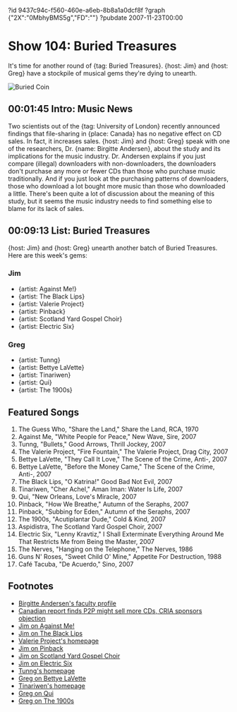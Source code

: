 ?id 9437c94c-f560-460e-a6eb-8b8a1a0dcf8f
?graph {"2X":"0MbhyBMS5g","FD":""}
?pubdate 2007-11-23T00:00

# Show 104: Buried Treasures
It's time for another round of {tag: Buried Treasures}. {host: Jim} and {host: Greg} have a stockpile of musical gems they're dying to unearth.

![Buried Coin](https://static.soundopinions.org/images/buriedtreasures/buriedcoin.jpg)

## 00:01:45 Intro: Music News
Two scientists out of the {tag: University of London} recently announced findings that file-sharing in {place: Canada} has no negative effect on CD sales. In fact, it increases sales. {host: Jim} and {host: Greg} speak with one of the researchers, Dr. {name: Birgitte Andersen}, about the study and its implications for the music industry. Dr. Andersen explains if you just compare (illegal) downloaders with non-downloaders, the downloaders don't purchase any more or fewer CDs than those who purchase music traditionally. And if you just look at the purchasing patterns of downloaders, those who download a lot bought more music than those who downloaded a little. There's been quite a lot of discussion about the meaning of this study, but it seems the music industry needs to find something else to blame for its lack of sales.

## 00:09:13 List: Buried Treasures
{host: Jim} and {host: Greg} unearth another batch of Buried Treasures. Here are this week's gems:

### Jim
- {artist: Against Me!}
- {artist: The Black Lips} 
- {artist: Valerie Project}
- {artist: Pinback}
- {artist: Scotland Yard Gospel Choir}
- {artist: Electric Six}

### Greg
- {artist: Tunng}
- {artist: Bettye LaVette}
- {artist: Tinariwen}
- {artist: Qui}
- {artist: The 1900s}

## Featured Songs
1. The Guess Who, "Share the Land," Share the Land, RCA, 1970
2. Against Me, "White People for Peace," New Wave, Sire, 2007
3. Tunng, "Bullets," Good Arrows, Thrill Jockey, 2007
4. The Valerie Project, "Fire Fountain," The Valerie Project, Drag City, 2007
5. Bettye LaVette, "They Call It Love," The Scene of the Crime, Anti-, 2007
6. Bettye LaVette, "Before the Money Came," The Scene of the Crime, Anti-, 2007
7. The Black Lips, "O Katrina!" Good Bad Not Evil, 2007
8. Tinariwen, "Cher Achel," Aman Iman: Water Is Life, 2007
9. Qui, "New Orleans, Love's Miracle, 2007
10. Pinback, "How We Breathe," Autumn of the Seraphs, 2007
11. Pinback, "Subbing for Eden," Autumn of the Seraphs, 2007
12. The 1900s, "Acutiplantar Dude," Cold & Kind, 2007
13. Aspidistra, The Scotland Yard Gospel Choir, 2007
14. Electric Six, "Lenny Kravtiz," I Shall Exterminate Everything Around Me That Restricts Me from Being the Master, 2007
15. The Nerves, "Hanging on the Telephone," The Nerves, 1986
16. Guns N' Roses, "Sweet Child O' Mine," Appetite For Destruction, 1988
17. Café Tacuba, "De Acuerdo," Sino, 2007

## Footnotes
- [Birgitte Andersen's faculty profile](http://www.bbk.ac.uk/management/our-staff/academics/andersen)
- [Canadian report finds P2P might sell more CDs, CRIA sponsors objection](http://arstechnica.com/news.ars/post/20071120-canadian-report-finds-file-swapping-not-so-bad.html)
- [Jim on Against Me!](http://www.jimdero.com/News2007/AgainstMe.htm)
- [Jim on The Black Lips](http://www.jimdero.com/News2007/Black%20Lips.htm)
- [Valerie Project's homepage](http://www.valerieproject.org/)
- [Jim on Pinback](http://www.jimdero.com/News2007/Pinback.htm)
- [Jim on Scotland Yard Gospel Choir](http://www.jimdero.com/News2007/scotlandyardgospelchoir.htm)
- [Jim on Electric Six](http://www.jimdero.com/News2007/ElectricSix.htm)
- [Tunng's homepage](http://www.tunng.co.uk/)
- [Greg on Bettye LaVette](http://leisureblogs.chicagotribune.com/turn_it_up/2007/09/soul-survivor-b.html)
- [Tinariwen's homepage](http://www.tinariwen.com/)
- [Greg on Qui](http://leisureblogs.chicagotribune.com/turn_it_up/2007/09/bloody-good-sho.html)
- [Greg on The 1900s](http://leisureblogs.chicagotribune.com/turn_it_up/2007/09/the-1900s-lose-.html)
